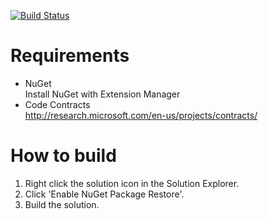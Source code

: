 ﻿[![Build Status](https://secure.travis-ci.org/exKAZUu/Paraiba.png?branch=master)](http://travis-ci.org/exKAZUu/Paraiba)

# Requirements
* NuGet  
Install NuGet with Extension Manager
* Code Contracts  
http://research.microsoft.com/en-us/projects/contracts/

# How to build
1. Right click the solution icon in the Solution Explorer.
2. Click 'Enable NuGet Package Restore'.
3. Build the solution.
